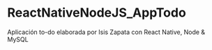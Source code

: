 # ReactNativeNodeJS_AppTodo
Aplicación to-do elaborada por Isis Zapata con React Native, Node &amp; MySQL
